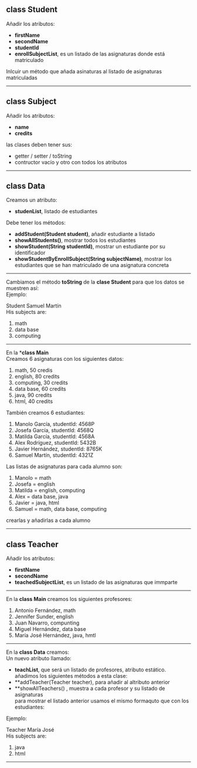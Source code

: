 ## class Student
Añadir los atributos:  
- **firstName**
- **secondName**
- **studentId**
- **enrollSubjectList**, es un listado de las asignaturas donde está matriculado

Inlcuir un método que añada asinaturas al listado de asignaturas matriculadas

---
## class Subject
Añadir los atributos:
- **name**
- **credits**

las clases deben tener sus:
- getter / setter / toString
- contructor vacío y otro con todos los atributos

---
## class Data
Creamos un atributo:
- **studenList**, listado de estudiantes

Debe tener los métodos:
- **addStudent(Student student)**, añadir estudiante a listado
- **showAllStudents()**, mostrar todos los estudiantes
- **showStudent(String studentId)**, mostrar un estudiante por su identificador 
- **showStudentByEnrollSubject(String subjectName)**, mostrar los estudiantes que se han matriculado de una asignatura concreta

---
Cambiamos el método **toString** de la **clase Student** para que los datos se muestren así:  
Ejemplo:  

Student Samuel Martín  
His subjects are:  
1. math  
2. data base  
3. computing  

---
En la ***class Main**  
Creamos 6 asignaturas con los siguientes datos:
1. math, 50 credis
2. english, 80 credits
3. computing, 30 credits
4. data base, 60 credits
5. java, 90 credits
6. html, 40 credits

También creamos 6 estudiantes:  
1. Manolo García, studentId: 4568P
2. Josefa García, studentId: 4568Q
3. Matilda García, studentId: 4568A
4. Alex Rodríguez, studentId: 5432B
5. Javier Hernández, studentId: 8765K
6. Samuel Martín, studentId: 4321Z  

Las listas de asignaturas para cada alumno son:  
1. Manolo = math
2. Josefa = english
3. Matilda = english, computing
4. Alex = data base, java
5. Javier = java, html
6. Samuel = math, data base, computing  

crearlas y añadirlas a cada alumno

---
## class Teacher
Añadir los atributos:
- **firstName**
- **secondName**
- **teachedSubjectList**, es un listado de las asignaturas que immparte  

---

En la **class Main** creamos los siguientes profesores:  
1. Antonio Fernández, math
2. Jennifer Sunder, english
3. Juan Navarro, compunting
4. Miguel Hernández, data base
5. María José Hernández, java, hmtl  

---

En la **class Data** creamos:  
Un nuevo atributo llamado:
- **teachList**, que será un listado de profesores, atributo estático.  
añadimos los siguientes métodos a esta clase: 
- **addTeacher(Teacher teacher), para añadir al altributo anterior
- **showAllTeachers() , muestra a cada profesor y su listado de asignaturas  
para mostrar el listado anterior usamos el mismo formaquto que con los estudiantes:  

 Ejemplo:

Teacher María José  
His subjects are:
1. java
2. html  

---